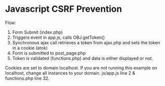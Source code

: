 # Javascript CSRF Prevention #

Flow:
1. Form Submit (index.php)
2. Triggers event in app.js, calls OBJ.getToken()
3. Synchronous ajax call retrieves a token from ajax.php and sets the token in a cookie (atok)
4. Form is submitted to post_page.php
5. Token is validated (functions.php) and data is either displayed or not.

Cookies are set to domain localhost. If you are not running this example on localhost, change all instances to your domain. js/app.js line 2 & functions.php line 32.